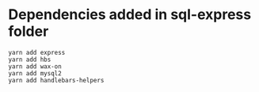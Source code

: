 # Dependencies added in sql-express folder

```
yarn add express
yarn add hbs
yarn add wax-on
yarn add mysql2
yarn add handlebars-helpers
```